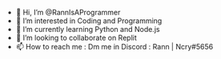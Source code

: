 - 👋 Hi, I’m @RannIsAProgrammer
- 👀 I’m interested in Coding and Programming
- 🌱 I’m currently learning Python and Node.js
- 💞️ I’m looking to collaborate on Replit
- 📫 How to reach me : Dm me in Discord : Rann | Ncry#5656

<!---
RannIsAProgrammer/RannIsAProgrammer is a ✨ special ✨ repository because its `README.md` (this file) appears on your GitHub profile.
You can click the Preview link to take a look at your changes.
--->
